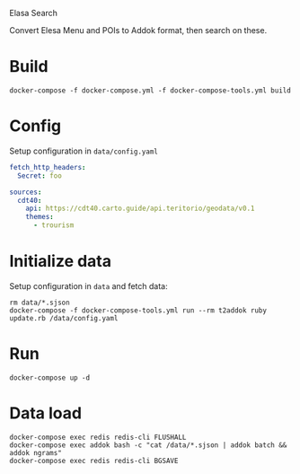 Elasa Search

Convert Elesa Menu and POIs to Addok format, then search on these.


# Build
```
docker-compose -f docker-compose.yml -f docker-compose-tools.yml build
```

# Config
Setup configuration in `data/config.yaml`
```yaml
fetch_http_headers:
  Secret: foo

sources:
  cdt40:
    api: https://cdt40.carto.guide/api.teritorio/geodata/v0.1
    themes:
      - trourism
```

# Initialize data
Setup configuration in `data` and fetch data:
```
rm data/*.sjson
docker-compose -f docker-compose-tools.yml run --rm t2addok ruby update.rb /data/config.yaml
```

# Run
```
docker-compose up -d
```

# Data load
```
docker-compose exec redis redis-cli FLUSHALL
docker-compose exec addok bash -c "cat /data/*.sjson | addok batch && addok ngrams"
docker-compose exec redis redis-cli BGSAVE
```
